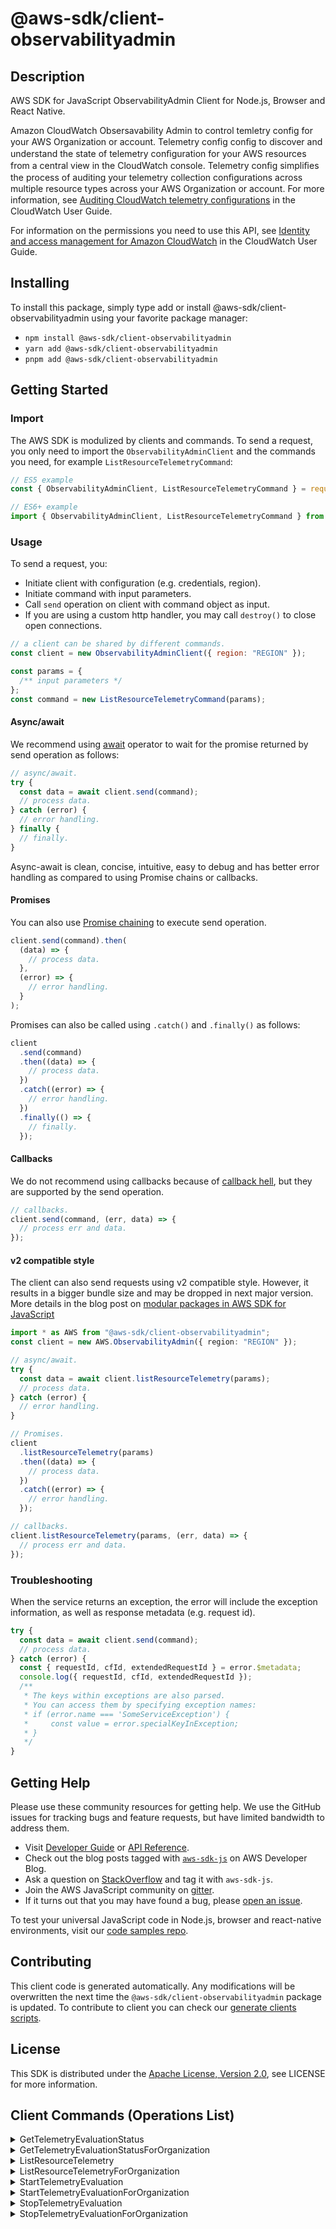<!-- generated file, do not edit directly -->

# @aws-sdk/client-observabilityadmin

## Description

AWS SDK for JavaScript ObservabilityAdmin Client for Node.js, Browser and React Native.

<p>
Amazon CloudWatch Obsersavability Admin to control temletry config for your AWS Organization or account. Telemetry config conﬁg to discover and understand the state of telemetry conﬁguration for your AWS resources from a central view in the CloudWatch console. Telemetry conﬁg simpliﬁes the process of auditing your telemetry collection conﬁgurations across multiple resource types across your AWS Organization or account.
For more information, see <a href="https://docs.aws.amazon.com/AmazonCloudWatch/latest/monitoring/telemetry-config-cloudwatch.html">Auditing CloudWatch telemetry conﬁgurations</a> in the CloudWatch User Guide.</p>
<p>For information on the permissions you need to use this API, see <a href="https://docs.aws.amazon.com/AmazonCloudWatch/latest/monitoring/auth-and-access-control-cw.html">Identity and access management for Amazon CloudWatch</a> in the CloudWatch User Guide.</p>

## Installing

To install this package, simply type add or install @aws-sdk/client-observabilityadmin
using your favorite package manager:

- `npm install @aws-sdk/client-observabilityadmin`
- `yarn add @aws-sdk/client-observabilityadmin`
- `pnpm add @aws-sdk/client-observabilityadmin`

## Getting Started

### Import

The AWS SDK is modulized by clients and commands.
To send a request, you only need to import the `ObservabilityAdminClient` and
the commands you need, for example `ListResourceTelemetryCommand`:

```js
// ES5 example
const { ObservabilityAdminClient, ListResourceTelemetryCommand } = require("@aws-sdk/client-observabilityadmin");
```

```ts
// ES6+ example
import { ObservabilityAdminClient, ListResourceTelemetryCommand } from "@aws-sdk/client-observabilityadmin";
```

### Usage

To send a request, you:

- Initiate client with configuration (e.g. credentials, region).
- Initiate command with input parameters.
- Call `send` operation on client with command object as input.
- If you are using a custom http handler, you may call `destroy()` to close open connections.

```js
// a client can be shared by different commands.
const client = new ObservabilityAdminClient({ region: "REGION" });

const params = {
  /** input parameters */
};
const command = new ListResourceTelemetryCommand(params);
```

#### Async/await

We recommend using [await](https://developer.mozilla.org/en-US/docs/Web/JavaScript/Reference/Operators/await)
operator to wait for the promise returned by send operation as follows:

```js
// async/await.
try {
  const data = await client.send(command);
  // process data.
} catch (error) {
  // error handling.
} finally {
  // finally.
}
```

Async-await is clean, concise, intuitive, easy to debug and has better error handling
as compared to using Promise chains or callbacks.

#### Promises

You can also use [Promise chaining](https://developer.mozilla.org/en-US/docs/Web/JavaScript/Guide/Using_promises#chaining)
to execute send operation.

```js
client.send(command).then(
  (data) => {
    // process data.
  },
  (error) => {
    // error handling.
  }
);
```

Promises can also be called using `.catch()` and `.finally()` as follows:

```js
client
  .send(command)
  .then((data) => {
    // process data.
  })
  .catch((error) => {
    // error handling.
  })
  .finally(() => {
    // finally.
  });
```

#### Callbacks

We do not recommend using callbacks because of [callback hell](http://callbackhell.com/),
but they are supported by the send operation.

```js
// callbacks.
client.send(command, (err, data) => {
  // process err and data.
});
```

#### v2 compatible style

The client can also send requests using v2 compatible style.
However, it results in a bigger bundle size and may be dropped in next major version. More details in the blog post
on [modular packages in AWS SDK for JavaScript](https://aws.amazon.com/blogs/developer/modular-packages-in-aws-sdk-for-javascript/)

```ts
import * as AWS from "@aws-sdk/client-observabilityadmin";
const client = new AWS.ObservabilityAdmin({ region: "REGION" });

// async/await.
try {
  const data = await client.listResourceTelemetry(params);
  // process data.
} catch (error) {
  // error handling.
}

// Promises.
client
  .listResourceTelemetry(params)
  .then((data) => {
    // process data.
  })
  .catch((error) => {
    // error handling.
  });

// callbacks.
client.listResourceTelemetry(params, (err, data) => {
  // process err and data.
});
```

### Troubleshooting

When the service returns an exception, the error will include the exception information,
as well as response metadata (e.g. request id).

```js
try {
  const data = await client.send(command);
  // process data.
} catch (error) {
  const { requestId, cfId, extendedRequestId } = error.$metadata;
  console.log({ requestId, cfId, extendedRequestId });
  /**
   * The keys within exceptions are also parsed.
   * You can access them by specifying exception names:
   * if (error.name === 'SomeServiceException') {
   *     const value = error.specialKeyInException;
   * }
   */
}
```

## Getting Help

Please use these community resources for getting help.
We use the GitHub issues for tracking bugs and feature requests, but have limited bandwidth to address them.

- Visit [Developer Guide](https://docs.aws.amazon.com/sdk-for-javascript/v3/developer-guide/welcome.html)
  or [API Reference](https://docs.aws.amazon.com/AWSJavaScriptSDK/v3/latest/index.html).
- Check out the blog posts tagged with [`aws-sdk-js`](https://aws.amazon.com/blogs/developer/tag/aws-sdk-js/)
  on AWS Developer Blog.
- Ask a question on [StackOverflow](https://stackoverflow.com/questions/tagged/aws-sdk-js) and tag it with `aws-sdk-js`.
- Join the AWS JavaScript community on [gitter](https://gitter.im/aws/aws-sdk-js-v3).
- If it turns out that you may have found a bug, please [open an issue](https://github.com/aws/aws-sdk-js-v3/issues/new/choose).

To test your universal JavaScript code in Node.js, browser and react-native environments,
visit our [code samples repo](https://github.com/aws-samples/aws-sdk-js-tests).

## Contributing

This client code is generated automatically. Any modifications will be overwritten the next time the `@aws-sdk/client-observabilityadmin` package is updated.
To contribute to client you can check our [generate clients scripts](https://github.com/aws/aws-sdk-js-v3/tree/main/scripts/generate-clients).

## License

This SDK is distributed under the
[Apache License, Version 2.0](http://www.apache.org/licenses/LICENSE-2.0),
see LICENSE for more information.

## Client Commands (Operations List)

<details>
<summary>
GetTelemetryEvaluationStatus
</summary>

[Command API Reference](https://docs.aws.amazon.com/AWSJavaScriptSDK/v3/latest/client/observabilityadmin/command/GetTelemetryEvaluationStatusCommand/) / [Input](https://docs.aws.amazon.com/AWSJavaScriptSDK/v3/latest/Package/-aws-sdk-client-observabilityadmin/Interface/GetTelemetryEvaluationStatusCommandInput/) / [Output](https://docs.aws.amazon.com/AWSJavaScriptSDK/v3/latest/Package/-aws-sdk-client-observabilityadmin/Interface/GetTelemetryEvaluationStatusCommandOutput/)

</details>
<details>
<summary>
GetTelemetryEvaluationStatusForOrganization
</summary>

[Command API Reference](https://docs.aws.amazon.com/AWSJavaScriptSDK/v3/latest/client/observabilityadmin/command/GetTelemetryEvaluationStatusForOrganizationCommand/) / [Input](https://docs.aws.amazon.com/AWSJavaScriptSDK/v3/latest/Package/-aws-sdk-client-observabilityadmin/Interface/GetTelemetryEvaluationStatusForOrganizationCommandInput/) / [Output](https://docs.aws.amazon.com/AWSJavaScriptSDK/v3/latest/Package/-aws-sdk-client-observabilityadmin/Interface/GetTelemetryEvaluationStatusForOrganizationCommandOutput/)

</details>
<details>
<summary>
ListResourceTelemetry
</summary>

[Command API Reference](https://docs.aws.amazon.com/AWSJavaScriptSDK/v3/latest/client/observabilityadmin/command/ListResourceTelemetryCommand/) / [Input](https://docs.aws.amazon.com/AWSJavaScriptSDK/v3/latest/Package/-aws-sdk-client-observabilityadmin/Interface/ListResourceTelemetryCommandInput/) / [Output](https://docs.aws.amazon.com/AWSJavaScriptSDK/v3/latest/Package/-aws-sdk-client-observabilityadmin/Interface/ListResourceTelemetryCommandOutput/)

</details>
<details>
<summary>
ListResourceTelemetryForOrganization
</summary>

[Command API Reference](https://docs.aws.amazon.com/AWSJavaScriptSDK/v3/latest/client/observabilityadmin/command/ListResourceTelemetryForOrganizationCommand/) / [Input](https://docs.aws.amazon.com/AWSJavaScriptSDK/v3/latest/Package/-aws-sdk-client-observabilityadmin/Interface/ListResourceTelemetryForOrganizationCommandInput/) / [Output](https://docs.aws.amazon.com/AWSJavaScriptSDK/v3/latest/Package/-aws-sdk-client-observabilityadmin/Interface/ListResourceTelemetryForOrganizationCommandOutput/)

</details>
<details>
<summary>
StartTelemetryEvaluation
</summary>

[Command API Reference](https://docs.aws.amazon.com/AWSJavaScriptSDK/v3/latest/client/observabilityadmin/command/StartTelemetryEvaluationCommand/) / [Input](https://docs.aws.amazon.com/AWSJavaScriptSDK/v3/latest/Package/-aws-sdk-client-observabilityadmin/Interface/StartTelemetryEvaluationCommandInput/) / [Output](https://docs.aws.amazon.com/AWSJavaScriptSDK/v3/latest/Package/-aws-sdk-client-observabilityadmin/Interface/StartTelemetryEvaluationCommandOutput/)

</details>
<details>
<summary>
StartTelemetryEvaluationForOrganization
</summary>

[Command API Reference](https://docs.aws.amazon.com/AWSJavaScriptSDK/v3/latest/client/observabilityadmin/command/StartTelemetryEvaluationForOrganizationCommand/) / [Input](https://docs.aws.amazon.com/AWSJavaScriptSDK/v3/latest/Package/-aws-sdk-client-observabilityadmin/Interface/StartTelemetryEvaluationForOrganizationCommandInput/) / [Output](https://docs.aws.amazon.com/AWSJavaScriptSDK/v3/latest/Package/-aws-sdk-client-observabilityadmin/Interface/StartTelemetryEvaluationForOrganizationCommandOutput/)

</details>
<details>
<summary>
StopTelemetryEvaluation
</summary>

[Command API Reference](https://docs.aws.amazon.com/AWSJavaScriptSDK/v3/latest/client/observabilityadmin/command/StopTelemetryEvaluationCommand/) / [Input](https://docs.aws.amazon.com/AWSJavaScriptSDK/v3/latest/Package/-aws-sdk-client-observabilityadmin/Interface/StopTelemetryEvaluationCommandInput/) / [Output](https://docs.aws.amazon.com/AWSJavaScriptSDK/v3/latest/Package/-aws-sdk-client-observabilityadmin/Interface/StopTelemetryEvaluationCommandOutput/)

</details>
<details>
<summary>
StopTelemetryEvaluationForOrganization
</summary>

[Command API Reference](https://docs.aws.amazon.com/AWSJavaScriptSDK/v3/latest/client/observabilityadmin/command/StopTelemetryEvaluationForOrganizationCommand/) / [Input](https://docs.aws.amazon.com/AWSJavaScriptSDK/v3/latest/Package/-aws-sdk-client-observabilityadmin/Interface/StopTelemetryEvaluationForOrganizationCommandInput/) / [Output](https://docs.aws.amazon.com/AWSJavaScriptSDK/v3/latest/Package/-aws-sdk-client-observabilityadmin/Interface/StopTelemetryEvaluationForOrganizationCommandOutput/)

</details>
